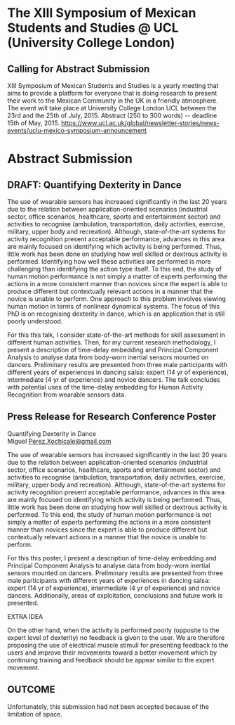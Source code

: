 The XIII Symposium of Mexican Students and Studies  @ UCL (University College London)
======

## Calling for Abstract Submission

XIII Symposium of Mexican Students and Studies is a yearly meeting that aims to provide a platform for everyone that is doing research to present their work to the Mexican Community in the UK in a friendly atmosphere. The event will take place at University College London UCL between the 23rd and the 25th of July, 2015.
Abstract (250 to 300 words) -- deadline  15th of May, 2015.
https://www.ucl.ac.uk/global/newsletter-stories/news-events/uclu-mexico-symposium-announcement



# Abstract Submission

## DRAFT: Quantifying Dexterity in Dance

The use of wearable sensors has increased significantly in the last 20 years due to the relation between application-oriented scenarios (industrial sector, office scenarios, healthcare, sports and entertainment sector) and activities to recognise (ambulation, transportation, daily activities, exercise, military, upper body and recreation). Although, state-of-the-art systems for activity recognition present acceptable performance, advances in this area are mainly focused on identifying which activity is being performed. Thus, little work has been done on studying how well skilled or dextrous activity is  performed. Identifying how well these activities are performed is more challenging than identifying the action type itself. To this end, the study of human motion performance is not simply a matter of experts performing the actions in a more consistent manner than novices since the expert is able to produce different but contextually relevant actions in a manner that the novice is unable to perform. One approach to this problem involves viewing human motion in terms of nonlinear dynamical systems. The focus of this PhD is on recognising dexterity in dance, which is an application that is still poorly understood.

For this this talk, I consider state-of-the-art methods for skill assessment in different human activities. Then, for my current research methodology, I present a description of time-delay embedding and Principal Component Analysis to analyse data from body-worn inertial sensors mounted on dancers.  Preliminary results are presented from three male participants with different years of experiences in dancing salsa: expert (14 yr of experience), intermediate (4 yr of experience) and novice dancers. The talk concludes with potential uses of the time-delay embedding for Human Activity Recognition from wearable sensors data.



## Press Release for Research Conference Poster

Quantifying Dexterity in Dance  
Miguel Perez.Xochicale@gmail.com   

The use of wearable sensors has increased significantly in the last 20 years due to the relation between application-oriented scenarios (industrial sector, office scenarios, healthcare, sports and entertainment sector) and activities to recognise (ambulation, transportation, daily activities, exercise, military, upper body and recreation). Although, state-of-the-art systems for activity recognition present acceptable performance, advances in this area are mainly focused on identifying which activity is being performed. Thus, little work has been done on studying how well skilled or dextrous activity is  performed. To this end, the study of human motion performance is not simply a matter of experts performing the actions in a more consistent manner than novices since the expert is able to produce different but contextually relevant actions in a manner that the novice is unable to perform.

For this this poster, I present a description of time-delay embedding and Principal Component Analysis to analyse data from body-worn inertial sensors mounted on dancers.  Preliminary results are presented from three male participants with different years of experiences in dancing salsa: expert (14 yr of experience), intermediate (4 yr of experience) and novice dancers. Additionally, areas of exploitation, conclusions and future work is presented.


EXTRA IDEA  

On the other hand, when the activity is performed poorly (opposite to the expert level of dexterity) no feedback is given to the user. We are therefore proposing the use of electrical muscle stimuli for presenting feedback to the users and improve their movements toward a better movement which by continuing training and feedback should be appear similar to the expert movement.



## OUTCOME

Unfortunately, this submission had not been accepted because of the limitation of space.
